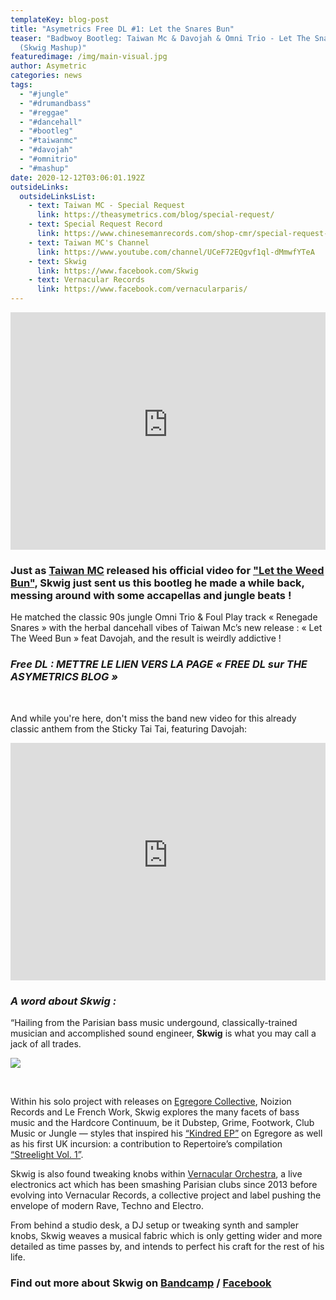 ```yaml
---
templateKey: blog-post
title: "Asymetrics Free DL #1: Let the Snares Bun"
teaser: "Badbwoy Bootleg: Taiwan Mc & Davojah & Omni Trio - Let The Snares Bun
  (Skwig Mashup)"
featuredimage: /img/main-visual.jpg
author: Asymetric
categories: news
tags:
  - "#jungle"
  - "#drumandbass"
  - "#reggae"
  - "#dancehall"
  - "#bootleg"
  - "#taiwanmc"
  - "#davojah"
  - "#omnitrio"
  - "#mashup"
date: 2020-12-12T03:06:01.192Z
outsideLinks:
  outsideLinksList:
    - text: Taiwan MC - Special Request
      link: https://theasymetrics.com/blog/special-request/
    - text: Special Request Record
      link: https://www.chinesemanrecords.com/shop-cmr/special-request-taiwan-mc/
    - text: Taiwan MC's Channel
      link: https://www.youtube.com/channel/UCeF72EQgvf1ql-dMmwfYTeA
    - text: Skwig
      link: https://www.facebook.com/Skwig
    - text: Vernacular Records
      link: https://www.facebook.com/vernacularparis/
---
```

<iframe width="100%" height="380" src="https://www.youtube-nocookie.com/embed/CEnU2JPM2sA" frameborder="0" allow="accelerometer; autoplay; clipboard-write; encrypted-media; gyroscope; picture-in-picture" allowfullscreen referrerpolicy="origin"></iframe>

### Just as [Taiwan MC](https://theasymetrics.com/blog/special-request/) released his official video for ["Let the Weed Bun"](https://www.youtube.com/watch?v=ONyrc0jHb3A), [](https://www.facebook.com/Skwig)**Skwig** just sent us this bootleg he made a while back, messing around with some accapellas and jungle beats !

He matched the classic 90s jungle Omni Trio & Foul Play track « Renegade Snares » with the herbal dancehall vibes of Taiwan Mc’s new release : « Let The Weed Bun » feat Davojah, and the result is weirdly addictive !

### *Free DL : METTRE LE LIEN VERS LA PAGE « FREE DL sur THE ASYMETRICS BLOG »*

<br>

And while you're here, don't miss the band new video for this already classic anthem from the Sticky Tai Tai, featuring Davojah:

<iframe width="100%" height="380" src="https://www.youtube-nocookie.com/embed/ONyrc0jHb3A" frameborder="0" allow="accelerometer; autoplay; clipboard-write; encrypted-media; gyroscope; picture-in-picture" allowfullscreen referrerpolicy="origin"></iframe>

### *A word about Skwig :*

“Hailing from the Parisian bass music undergound, classically-trained musician and accomplished sound engineer, **Skwig** is what you may call a jack of all trades.

![](/img/skwig.jpg)

<br>

Within his solo project with releases on [Egregore Collective](https://egregorecollective.bandcamp.com/), Noizion Records and Le French Work, Skwig explores the many facets of bass music and the Hardcore Continuum, be it Dubstep, Grime, Footwork, Club Music or Jungle — styles that inspired his [“Kindred EP”](https://egregorecollective.bandcamp.com/album/egr005ep-skwig-kindred-ep) on Egregore as well as his first UK incursion: a contribution to Repertoire’s compilation [“Streelight Vol. 1”](https://repertoire.bandcamp.com/album/streetlight-vol-1).

Skwig is also found tweaking knobs within [Vernacular Orchestra](https://www.facebook.com/vernacularparis/), a live electronics act which has been smashing Parisian clubs since 2013 before evolving into Vernacular Records, a collective project and label pushing the envelope of modern Rave, Techno and Electro.

From behind a studio desk, a DJ setup or tweaking synth and sampler knobs, Skwig weaves a musical fabric which is only getting wider and more detailed as time passes by, and intends to perfect his craft for the rest of his life.

### Find out more about Skwig on [Bandcamp](https://egregorecollective.bandcamp.com/album/egr005ep-skwig-kindred-ep) / [Facebook](https://www.facebook.com/Skwig)